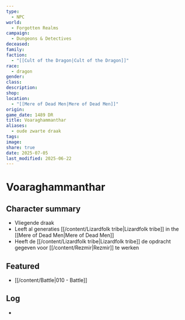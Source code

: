 ```yaml
---
type:
  - NPC
world:
  - Forgotten Realms
campaign:
  - Dungeons & Detectives
deceased: 
family: 
faction:
  - "[[Cult of the Dragon|Cult of the Dragon]]"
race:
  - dragon
gender: 
class: 
description: 
shop: 
location:
  - "[[Mere of Dead Men|Mere of Dead Men]]"
origin: 
game_date: 1489 DR
title: Voaraghammanthar
aliases:
  - oude zwarte draak
tags: 
image: 
share: true
date: 2025-07-05
last_modified: 2025-06-22
---
```

# Voaraghammanthar

## Character summary
* Vliegende draak
* Leeft al generaties [[/content/Lizardfolk tribe|Lizardfolk tribe]] in the [[Mere of Dead Men|Mere of Dead Men]]
* Heeft de [[/content/Lizardfolk tribe|Lizardfolk tribe]] de opdracht gegeven voor [[/content/Rezmir|Rezmir]] te werken

## Featured
- [[/content/Battle|010 - Battle]]


## Log
* 